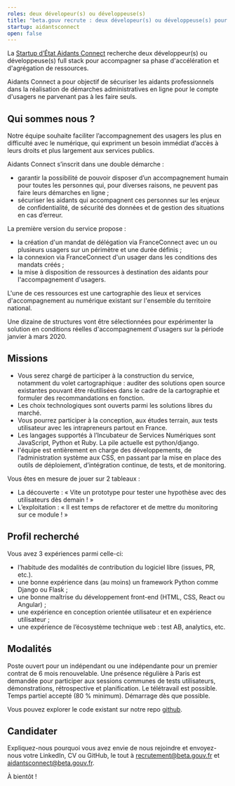 ```yaml
---
roles: deux dévelopeur(s) ou développeuse(s)
title: "beta.gouv recrute : deux dévelopeur(s) ou développeuse(s) pour Aidants Connect"
startup: aidantsconnect
open: false
---
```


La [Startup d’État Aidants Connect](https://beta.gouv.fr/startups/aidantsconnect.html) recherche deux développeur(s) ou développeuse(s) full stack pour accompagner sa phase d'accélération et d'agrégation de ressources.

Aidants Connect a pour objectif de sécuriser les aidants professionnels dans la réalisation de démarches administratives en ligne pour le compte d'usagers ne parvenant pas à les faire seuls. 

## Qui sommes nous ?

Notre équipe souhaite faciliter l’accompagnement des usagers les plus en difficulté avec le numérique, qui expriment un besoin immédiat d’accès à leurs droits et plus largement aux services publics.

Aidants Connect s’inscrit dans une double démarche :

 * garantir la possibilité de pouvoir disposer d’un accompagnement humain pour toutes les personnes qui, pour diverses raisons, ne peuvent pas faire leurs démarches en ligne ;
 * sécuriser les aidants qui accompagnent ces personnes sur les enjeux de confidentialité, de sécurité des données et de gestion des situations en cas d’erreur.

La première version du service propose :
- la création d'un mandat de délégation via FranceConnect avec un ou plusieurs usagers sur un périmètre et une durée définis ;
- la connexion via FranceConnect d'un usager dans les conditions des mandats créés ;
- la mise à disposition de ressources à destination des aidants pour l'accompagnement d'usagers.

L'une de ces ressources est une cartographie des lieux et services d'accompagnement au numérique existant sur l'ensemble du territoire national.

Une dizaine de structures vont être sélectionnées pour expérimenter la solution en conditions réelles d'accompagnement d'usagers sur la période janvier à mars 2020. 


## Missions

* Vous serez chargé de participer à la construction du service, notamment du volet cartographique : auditer des solutions open source existantes pouvant être réutilisées dans le cadre de la cartographie et formuler des recommandations en fonction.
* Les choix technologiques sont ouverts parmi les solutions libres du marché.
* Vous pourrez participer à la conception, aux études terrain, aux tests utilisateur avec les intrapreneurs partout en France. 
* Les langages supportés à l’Incubateur de Services Numériques sont JavaScript, Python et Ruby. La pile actuelle est python/django.
* l'équipe est entièrement en charge des développements, de l’administration système aux CSS, en passant par la mise en place des outils de déploiement, d’intégration continue, de tests, et de monitoring.

Vous êtes en mesure de jouer sur 2 tableaux :
* La découverte : « Vite un prototype pour tester une hypothèse avec des utilisateurs dès demain ! »
* L’exploitation : « Il est temps de refactorer et de mettre du monitoring sur ce module ! »


## Profil recherché

Vous avez 3 expériences parmi celle-ci:
- l’habitude des modalités de contribution du logiciel libre (issues, PR, etc.). 
- une bonne expérience dans (au moins) un framework Python comme Django ou Flask ;
- une bonne maîtrise du développement front-end (HTML, CSS, React ou Angular) ; 
- une expérience en conception orientée utilisateur et en expérience utilisateur ;
- une expérience de l’écosystème technique web : test AB, analytics, etc.
    
## Modalités

Poste ouvert pour un indépendant ou une indépendante pour un premier contrat de 6 mois renouvelable. Une présence régulière à Paris est demandée pour participer aux sessions communes de tests utilisateurs, démonstrations, rétrospective et planification. Le télétravail est possible. Temps partiel accepté (80 % minimum). Démarrage dès que possible.

Vous pouvez explorer le code existant sur notre repo [github](https://github.com/betagouv/Aidants_Connect).

## Candidater

Expliquez-nous pourquoi vous avez envie de nous rejoindre et envoyez-nous votre LinkedIn, CV ou GitHub, le tout à recrutement@beta.gouv.fr et aidantsconnect@beta.gouv.fr.

À bientôt !

